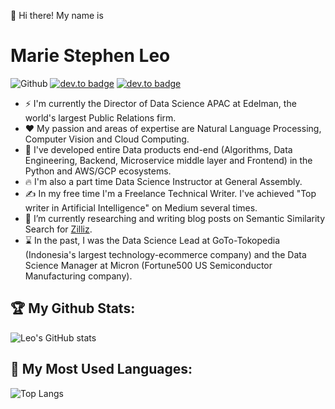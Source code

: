 <!--
**stephenleo/stephenleo** is a ✨ _special_ ✨ repository because its `README.md` (this file) appears on your GitHub profile.

Here are some ideas to get you started:

- 🔭 I’m currently working on ...
- 🌱 I’m currently learning ...
- 👯 I’m looking to collaborate on ...
- 🤔 I’m looking for help with ...
- 💬 Ask me about ...
- 📫 How to reach me: ...
- 😄 Pronouns: ...
- ⚡ Fun fact: ...
-->
👋 Hi there! My name is 
# **Marie Stephen Leo**

![Github](https://img.shields.io/github/followers/stephenleo?style=social) 
[![dev.to badge](https://img.shields.io/badge/-Marie%20Stephen%20Leo-blue?style=flat&logo=linkedin)](https://www.linkedin.com/in/marie-stephen-leo/) 
[![dev.to badge](https://img.shields.io/badge/-Medium-gray?style=flat&logo=medium)](https://stephen-leo.medium.com/)

- ⚡ I'm currently the Director of Data Science APAC at Edelman, the world's largest Public Relations firm.
- ❤️ My passion and areas of expertise are Natural Language Processing, Computer Vision and Cloud Computing.
- 🦄 I've developed entire Data products end-end (Algorithms, Data Engineering, Backend, Microservice middle layer and Frontend) in the Python and AWS/GCP ecosystems.
- 🔥 I'm also a part time Data Science Instructor at General Assembly.
- ✍️ In my free time I'm a Freelance Technical Writer. I've achieved "Top writer in Artificial Intelligence" on Medium several times.
- 🔭 I’m currently researching and writing blog posts on Semantic Similarity Search for [Zilliz](https://zilliz.com/).
- ⌛ In the past, I was the Data Science Lead at GoTo-Tokopedia (Indonesia's largest technology-ecommerce company) and the Data Science Manager at Micron (Fortune500 US Semiconductor Manufacturing company).

## 🏆 My Github Stats:
![Leo's GitHub stats](https://github-readme-stats.vercel.app/api?username=stephenleo&hide_title=true&count_private=true&show_icons=true&theme=tokyonight)

## 🏅 My Most Used Languages:
![Top Langs](https://github-readme-stats.vercel.app/api/top-langs/?username=stephenleo&hide_title=true&hide=jupyter%20notebook&compat=true&theme=tokyonight)
